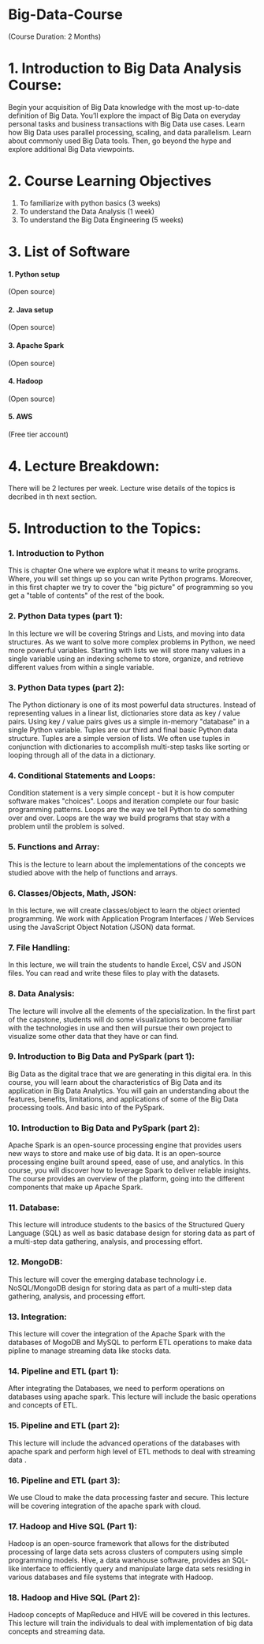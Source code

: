 # Big-Data-Course
(Course Duration: 2 Months)

# 1. Introduction to Big Data Analysis Course:
Begin your acquisition of Big Data knowledge with the most up-to-date definition of Big Data. You’ll explore the impact of Big Data on everyday personal tasks and business transactions with Big Data use cases. Learn how Big Data uses parallel processing, scaling, and data parallelism. Learn about commonly used Big Data tools. Then, go beyond the hype and explore additional Big Data viewpoints.
# 2. Course Learning Objectives
1. To familiarize with python basics (3 weeks)
2. To understand the Data Analysis   (1 week)
3. To understand the Big Data Engineering	 (5 weeks)
# 3. List of Software
#### 1. Python setup	
(Open source)
#### 2. Java setup	
(Open source)
#### 3. Apache Spark 
(Open source)
#### 4. Hadoop	
(Open source)
#### 5. AWS	
(Free tier account)

# 4. Lecture Breakdown:
There will be 2 lectures per week. Lecture wise details of the topics is decribed in th next section. 

# 5. Introduction to the Topics:
### 1. Introduction to Python
This is chapter One where we explore what it means to write programs. Where, you will set things up so you can write Python programs. Moreover, in this first chapter we try to cover the "big picture" of programming so you get a "table of contents" of the rest of the book.
### 2. Python Data types (part 1):
In this lecture we will be covering Strings and Lists, and moving into data structures. As we want to solve more complex problems in Python, we need more powerful variables. Starting with lists we will store many values in a single variable using an indexing scheme to store, organize, and retrieve different values from within a single variable.
### 3.	Python Data types (part 2):
The Python dictionary is one of its most powerful data structures. Instead of representing values in a linear list, dictionaries store data as key / value pairs. Using key / value pairs gives us a simple in-memory "database" in a single Python variable. Tuples are our third and final basic Python data structure. Tuples are a simple version of lists. We often use tuples in conjunction with dictionaries to accomplish multi-step tasks like sorting or looping through all of the data in a dictionary.
### 4. Conditional Statements and Loops:
Condition statement is a very simple concept - but it is how computer software makes "choices".   Loops and iteration complete our four basic programming patterns. Loops are the way we tell Python to do something over and over. Loops are the way we build programs that stay with a problem until the problem is solved.

### 5.	Functions and Array:
This is the lecture to learn about the implementations of the concepts we studied above with the help of functions and arrays.


### 6.	Classes/Objects, Math, JSON:
In this lecture, we will create classes/object to learn the object oriented programming. We work with Application Program Interfaces / Web Services using the JavaScript Object Notation (JSON) data format.

### 7.	File Handling:
In this lecture, we will train the students to handle Excel, CSV and JSON files. You can read and write these files to play with the datasets.
### 8.	Data Analysis:
The lecture will involve all the elements of the specialization.  In the first part of the capstone, students will do some visualizations to become familiar with the technologies in use and then will pursue their own project to visualize some other data that they have or can find.
### 9.	Introduction to Big Data and PySpark (part 1):
Big Data as the digital trace that we are generating in this digital era. In this course, you will learn about the characteristics of Big Data and its application in Big Data Analytics. You will gain an understanding about the features, benefits, limitations, and applications of some of the Big Data processing tools. And basic into of the PySpark.
### 10.	Introduction to Big Data and PySpark (part 2):
Apache Spark is an open-source processing engine that provides users new ways to store and make use of big data. It is an open-source processing engine built around speed, ease of use, and analytics. In this course, you will discover how to leverage Spark to deliver reliable insights. The course provides an overview of the platform, going into the different components that make up Apache Spark.
### 11.	Database:
This lecture will introduce students to the basics of the Structured Query Language (SQL) as well as basic database design for storing data as part of a multi-step data gathering, analysis, and processing effort.  
### 12.	MongoDB:
This lecture will cover the emerging database technology i.e. NoSQL/MongoDB design for storing data as part of a multi-step data gathering, analysis, and processing effort.  
### 13.	Integration:
This lecture will cover the integration of the Apache Spark with the databases of MogoDB and MySQL to perform ETL operations to make data pipline to manage streaming data like stocks data.


### 14.	Pipeline and ETL (part 1):
After integrating the Databases, we need to perform operations on databases using apache spark. This lecture will include the basic operations and concepts of ETL.
### 15.	Pipeline and ETL (part 2):
This lecture will include the advanced operations of the databases with apache spark and perform high level of ETL methods to deal with streaming data .
### 16.	Pipeline and ETL (part 3):
We use Cloud to make the data processing faster and secure. This lecture will be covering integration of the apache spark with cloud.
### 17.	Hadoop and Hive SQL (Part 1):
Hadoop is an open-source framework that allows for the distributed processing of large data sets across clusters of computers using simple programming models. Hive, a data warehouse software, provides an SQL-like interface to efficiently query and manipulate large data sets residing in various databases and file systems that integrate with Hadoop.
### 18.	Hadoop and Hive SQL (Part 2):
Hadoop concepts of MapReduce and HIVE will be covered in this lectures.  This lecture will train the individuals to deal with implementation of big data concepts and streaming data. 

